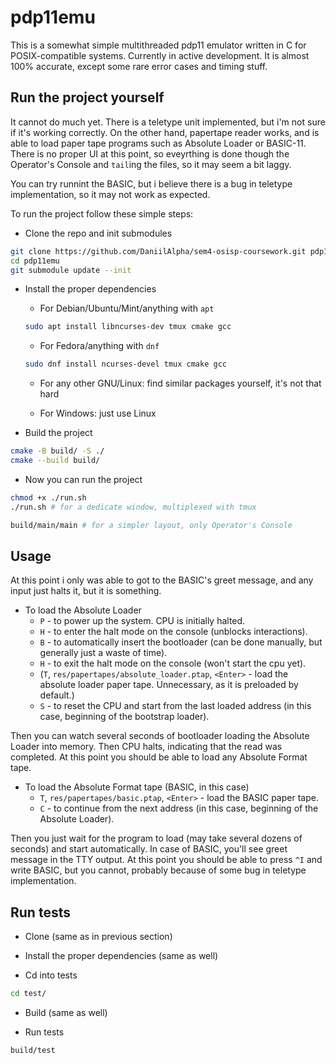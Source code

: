 # pdp11emu

This is a somewhat simple multithreaded pdp11 emulator written in C for POSIX-compatible systems. Currently in active development. It is almost 100% accurate, except some rare error cases and timing stuff.

## Run the project yourself

It cannot do much yet. There is a teletype unit implemented, but i'm not sure if it's working correctly. On the other hand, papertape reader works, and is able to load paper tape programs such as Absolute Loader or BASIC-11. There is no proper UI at this point, so eveyrthing is done though the Operator's Console and `tail`ing the files, so it may seem a bit laggy. 

You can try runnint the BASIC, but i believe there is a bug in teletype implementation, so it may not work as expected.

To run the project follow these simple steps:

 - Clone the repo and init submodules

```bash
git clone https://github.com/DaniilAlpha/sem4-osisp-coursework.git pdp11emu
cd pdp11emu
git submodule update --init
```

 - Install the proper dependencies

   - For Debian/Ubuntu/Mint/anything with `apt`

    ```bash
    sudo apt install libncurses-dev tmux cmake gcc
    ```

   - For Fedora/anything with `dnf`

    ```bash
    sudo dnf install ncurses-devel tmux cmake gcc
    ```

   - For any other GNU/Linux: find similar packages yourself, it's not that hard

   - For Windows: just use Linux

 - Build the project

```bash
cmake -B build/ -S ./
cmake --build build/
```

 - Now you can run the project

```bash
chmod +x ./run.sh
./run.sh # for a dedicate window, multiplexed with tmux 
```

```bash
build/main/main # for a simpler layout, only Operator's Console
```

## Usage

At this point i only was able to got to the BASIC's greet message, and any input just halts it, but it is something.


 - To load the Absolute Loader
   - `P` - to power up the system. CPU is initially halted.
   - `H` - to enter the halt mode on the console (unblocks interactions).
   - `B` - to automatically insert the bootloader (can be done manually, but generally just a waste of time).
   - `H` - to exit the halt mode on the console (won't start the cpu yet).
   - (`T`, `res/papertapes/absolute_loader.ptap`, `<Enter>` - load the absolute loader paper tape. Unnecessary, as it is preloaded by default.)
   - `S` - to reset the CPU and start from the last loaded address (in this case, beginning of the bootstrap loader).

Then you can watch several seconds of bootloader loading the Absolute Loader into memory. Then CPU halts, indicating that the read was completed. At this point you should be able to load any Absolute Format tape.

 - To load the Absolute Format tape (BASIC, in this case)
   - `T`, `res/papertapes/basic.ptap`, `<Enter>` - load the BASIC paper tape. 
   - `C` - to continue from the next address (in this case, beginning of the Absolute Loader).

Then you just wait for the program to load (may take several dozens of seconds) and start automatically. In case of BASIC, you'll see greet message in the TTY output. At this point you should be able to press `^I` and write BASIC, but you cannot, probably because of some bug in teletype implementation.

## Run tests

- Clone (same as in previous section)

- Install the proper dependencies (same as well)

- Cd into tests

```bash
cd test/
```

- Build (same as well)

- Run tests

```bash
build/test
```
